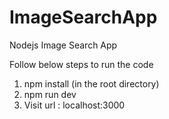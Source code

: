 # ImageSearchApp

Nodejs Image Search App

Follow below steps to run the code

1. npm install (in the root directory)
2. npm run dev
3. Visit url : localhost:3000
